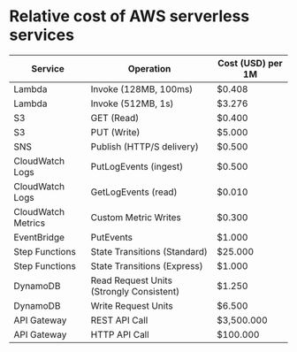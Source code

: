 # Relative cost of AWS serverless services

| Service            | Operation                                | Cost (USD) per 1M |
| ------------------ | ---------------------------------------- | ----------------- |
| Lambda             | Invoke (128MB, 100ms)                    | $0.408            |
| Lambda             | Invoke (512MB, 1s)                       | $3.276            |
| S3                 | GET (Read)                               | $0.400            |
| S3                 | PUT (Write)                              | $5.000            |
| SNS                | Publish (HTTP/S delivery)                | $0.500            |
| CloudWatch Logs    | PutLogEvents (ingest)                    | $0.500            |
| CloudWatch Logs    | GetLogEvents (read)                      | $0.010            |
| CloudWatch Metrics | Custom Metric Writes                     | $0.300            |
| EventBridge        | PutEvents                                | $1.000            |
| Step Functions     | State Transitions (Standard)             | $25.000           |
| Step Functions     | State Transitions (Express)              | $1.000            |
| DynamoDB           | Read Request Units (Strongly Consistent) | $1.250            |
| DynamoDB           | Write Request Units                      | $6.500            |
| API Gateway        | REST API Call                            | $3,500.000        |
| API Gateway        | HTTP API Call                            | $100.000          |
